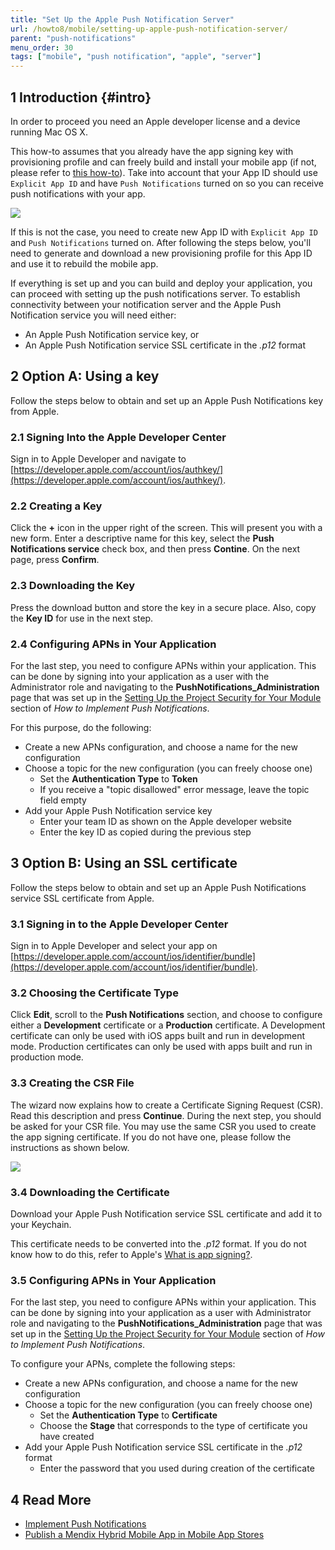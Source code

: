 ```yaml
---
title: "Set Up the Apple Push Notification Server"
url: /howto8/mobile/setting-up-apple-push-notification-server/
parent: "push-notifications"
menu_order: 30
tags: ["mobile", "push notification", "apple", "server"]
---
```


## 1 Introduction {#intro}

In order to proceed you need an Apple developer license and a device running Mac OS X.

This how-to assumes that you already have the app signing key with provisioning profile and can freely build and install your mobile app (if not, please refer to [this how-to](publishing-a-mendix-hybrid-mobile-app-in-mobile-app-stores)). Take into account that your App ID should use `Explicit App ID` and have `Push Notifications` turned on so you can receive push notifications with your app.

![](attachments/19955752/20217895.png)

If this is not the case, you need to create new App ID with `Explicit App ID` and `Push Notifications` turned on. After following the steps below, you'll need to generate and download a new provisioning profile for this App ID and use it to rebuild the mobile app.

If everything is set up and you can build and deploy your application, you can proceed with setting up the push notifications server. To establish connectivity between your notification server and the Apple Push Notification service you will need either:

* An Apple Push Notification service key, or
* An Apple Push Notification service SSL certificate in the *.p12* format

## 2 Option A: Using a key

Follow the steps below to obtain and set up an Apple Push Notifications key from Apple.

### 2.1 Signing Into the Apple Developer Center

Sign in to Apple Developer and navigate to [https://developer.apple.com/account/ios/authkey/](https://developer.apple.com/account/ios/authkey/).

### 2.2 Creating a Key

Click the **+** icon in the upper right of the screen. This will present you with a new form. Enter a descriptive name for this key, select the **Push Notifications service** check box, and then press **Contine**. On the next page, press **Confirm**.

### 2.3 Downloading the Key

Press the download button and store the key in a secure place. Also, copy the **Key ID** for use in the next step.

### 2.4 Configuring APNs in Your Application

For the last step, you need to configure APNs within your application. This can be done by signing into your application as a user with the Administrator role and navigating to the **PushNotifications_Administration** page that was set up in the [Setting Up the Project Security for Your Module](implementation-guide#setting) section of *How to Implement Push Notifications*.

For this purpose, do the following:

* Create a new APNs configuration, and choose a name for the new configuration
* Choose a topic for the new configuration (you can freely choose one)
	* Set the **Authentication Type** to **Token**
	* If you receive a "topic disallowed" error message, leave the topic field empty
* Add your Apple Push Notification service key
	* Enter your team ID as shown on the Apple developer website
	* Enter the key ID as copied during the previous step

## 3 Option B: Using an SSL certificate

Follow the steps below to obtain and set up an Apple Push Notifications service SSL certificate from Apple.

### 3.1 Signing in to the Apple Developer Center

Sign in to Apple Developer and select your app on [https://developer.apple.com/account/ios/identifier/bundle](https://developer.apple.com/account/ios/identifier/bundle).

### 3.2 Choosing the Certificate Type

Click **Edit**, scroll to the **Push Notifications** section, and choose to configure either a **Development** certificate or a **Production** certificate. A Development certificate can only be used with iOS apps built and run in development mode. Production certificates can only be used with apps built and run in production mode.

### 3.3 Creating the CSR File

The wizard now explains how to create a Certificate Signing Request (CSR). Read this description and press **Continue**. During the next step, you should be asked for your CSR file. You may use the same CSR you used to create the app signing certificate. If you do not have one, please follow the instructions as shown below.

![](attachments/19955752/20217898.png)

### 3.4 Downloading the Certificate

Download your Apple Push Notification service SSL certificate and add it to your Keychain.

This certificate needs to be converted into the *.p12* format. If you do not know how to do this, refer to Apple's [What is app signing?](https://developer.apple.com/library/ios/documentation/IDEs/Conceptual/AppDistributionGuide/MaintainingCertificates/MaintainingCertificates.html).

### 3.5 Configuring APNs in Your Application

For the last step, you need to configure APNs within your application. This can be done by signing into your application as a user with Administrator role and navigating to the **PushNotifications_Administration** page that was set up in the [Setting Up the Project Security for Your Module](implementation-guide#setting) section of *How to Implement Push Notifications*.

To configure your APNs, complete the following steps:

* Create a new APNs configuration, and choose a name for the new configuration
* Choose a topic for the new configuration (you can freely choose one)
  *	Set the **Authentication Type** to **Certificate**
  *	Choose the **Stage** that corresponds to the type of certificate you have created
* Add your Apple Push Notification service SSL certificate in the *.p12* format
  *	Enter the password that you used during creation of the certificate

## 4 Read More

* [Implement Push Notifications](implementation-guide)
* [Publish a Mendix Hybrid Mobile App in Mobile App Stores](publishing-a-mendix-hybrid-mobile-app-in-mobile-app-stores)